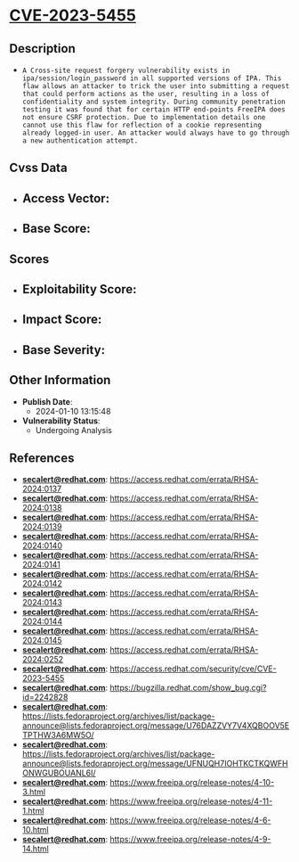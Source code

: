 
# [CVE-2023-5455](https://access.redhat.com/errata/RHSA-2024:0137)

## Description

- `A Cross-site request forgery vulnerability exists in ipa/session/login_password in all supported versions of IPA. This flaw allows an attacker to trick the user into submitting a request that could perform actions as the user, resulting in a loss of confidentiality and system integrity. During community penetration testing it was found that for certain HTTP end-points FreeIPA does not ensure CSRF protection. Due to implementation details one cannot use this flaw for reflection of a cookie representing already logged-in user. An attacker would always have to go through a new authentication attempt.`

## Cvss Data

- **Access Vector**:
  - 
- **Base Score**:
  - 

## Scores

- **Exploitability Score**:
  - 
- **Impact Score**:
  - 
- **Base Severity**:
  - 

## Other Information

- **Publish Date**:
  - 2024-01-10 13:15:48
- **Vulnerability Status**:
  - Undergoing Analysis

## References

- **secalert@redhat.com**: https://access.redhat.com/errata/RHSA-2024:0137
- **secalert@redhat.com**: https://access.redhat.com/errata/RHSA-2024:0138
- **secalert@redhat.com**: https://access.redhat.com/errata/RHSA-2024:0139
- **secalert@redhat.com**: https://access.redhat.com/errata/RHSA-2024:0140
- **secalert@redhat.com**: https://access.redhat.com/errata/RHSA-2024:0141
- **secalert@redhat.com**: https://access.redhat.com/errata/RHSA-2024:0142
- **secalert@redhat.com**: https://access.redhat.com/errata/RHSA-2024:0143
- **secalert@redhat.com**: https://access.redhat.com/errata/RHSA-2024:0144
- **secalert@redhat.com**: https://access.redhat.com/errata/RHSA-2024:0145
- **secalert@redhat.com**: https://access.redhat.com/errata/RHSA-2024:0252
- **secalert@redhat.com**: https://access.redhat.com/security/cve/CVE-2023-5455
- **secalert@redhat.com**: https://bugzilla.redhat.com/show_bug.cgi?id=2242828
- **secalert@redhat.com**: https://lists.fedoraproject.org/archives/list/package-announce@lists.fedoraproject.org/message/U76DAZZVY7V4XQBOOV5ETPTHW3A6MW5O/
- **secalert@redhat.com**: https://lists.fedoraproject.org/archives/list/package-announce@lists.fedoraproject.org/message/UFNUQH7IOHTKCTKQWFHONWGUBOUANL6I/
- **secalert@redhat.com**: https://www.freeipa.org/release-notes/4-10-3.html
- **secalert@redhat.com**: https://www.freeipa.org/release-notes/4-11-1.html
- **secalert@redhat.com**: https://www.freeipa.org/release-notes/4-6-10.html
- **secalert@redhat.com**: https://www.freeipa.org/release-notes/4-9-14.html
